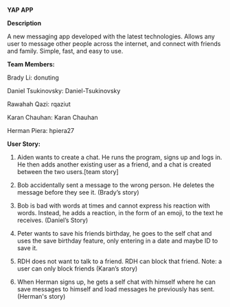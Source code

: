 **YAP APP**

**Description**

A new messaging app developed with the latest technologies.
Allows any user to message other people across the internet, and connect with
friends and family.
Simple, fast, and easy to use.

**Team Members:**

Brady Li: donuting

Daniel Tsukinovsky: Daniel-Tsukinovsky

Rawahah Qazi: rqaziut

Karan Chauhan: Karan Chauhan

Herman Piera: hpiera27

**User Story:**

1. Aiden wants to create a chat. He runs the program, signs up and logs in. He then adds another existing user as a friend, and a chat is created between the two users.[team story]
   
2. Bob accidentally sent a message to the wrong person. He deletes the message before they see it. (Brady’s story)

3. Bob is bad with words at times and cannot express his reaction with words. Instead, he adds a reaction, in the form of an emoji, to the text he receives. (Daniel’s Story)

4. Peter wants to save his friends birthday, he goes to the self chat and uses the save birthday feature, only entering in a date and maybe ID to save it. 

5. RDH does not want to talk to a friend. RDH can block that friend. Note: a user can only block friends  (Karan’s story)

6. When Herman signs up, he gets a self chat with himself where he can save messages to himself and load messages he previously has sent.  (Herman's story)
